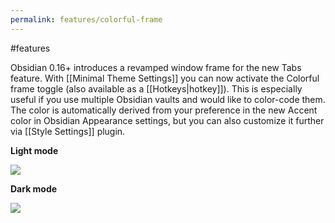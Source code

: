 ```yaml
---
permalink: features/colorful-frame
---
```

#features 

Obsidian 0.16+ introduces a revamped window frame for the new Tabs feature. With [[Minimal Theme Settings]] you can now activate the Colorful frame toggle (also available as a [[Hotkeys|hotkey]]). This is especially useful if you use multiple Obsidian vaults and would like to color-code them. The color is automatically derived from your preference in the new Accent color in Obsidian Appearance settings, but you can also customize it further via [[Style Settings]] plugin.

**Light mode**

![](https://user-images.githubusercontent.com/10565871/188237153-3991b109-0355-4dd0-9832-91fe0ed51a83.png)

**Dark mode**

![](https://user-images.githubusercontent.com/10565871/188237156-e5bd35f2-8583-4421-9cb8-bc98ee2afe35.png)